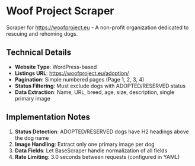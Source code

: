 # Woof Project Scraper

Scraper for https://woofproject.eu - A non-profit organization dedicated to rescuing and rehoming dogs.

## Technical Details

- **Website Type**: WordPress-based
- **Listings URL**: https://woofproject.eu/adoption/
- **Pagination**: Simple numbered pages (Page 1, 2, 3, 4)
- **Status Filtering**: Must exclude dogs with ADOPTED/RESERVED status
- **Data Extraction**: Name, URL, breed, age, size, description, single primary image

## Implementation Notes

1. **Status Detection**: ADOPTED/RESERVED dogs have H2 headings above the dog name
2. **Image Handling**: Extract only one primary image per dog
3. **Data Fields**: Let BaseScraper handle normalization of all fields
4. **Rate Limiting**: 3.0 seconds between requests (configured in YAML)